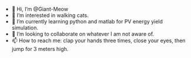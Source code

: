 - 👋 Hi, I’m @Giant-Meow
- 👀 I’m interested in walking cats.
- 🌱 I’m currently learning python and matlab for PV energy yield simulation.
- 💞️ I’m looking to collaborate on whatever I am not aware of.
- 📫 How to reach me: clap your hands three times, close your eyes, then jump for 3 meters high.

<!---
Giant-Meow/Giant-Meow is a ✨ special ✨ repository because its `README.md` (this file) appears on your GitHub profile.
You can click the Preview link to take a look at your changes.
--->
